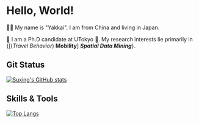 Hello, World!
======

:technologist: My name is "Yakkai". I am from China and living in Japan.

:school: I am a Ph.D candidate at UTokyo :japan:. My research interests lie primarily in {[(*Travel Behavior*) **Mobility**] ***Spatial Data Mining***}.

Git Status
------

[![Suxing's GitHub stats](https://github-readme-stats.vercel.app/api?username=JohnLyu94&count_private=true&show_icons=true&theme=nord)](https://github.com/JohnLyu94/github-readme-stats)

Skills & Tools
-------

[![Top Langs](https://github-readme-stats.vercel.app/api/top-langs/?username=JohnLyu94)](https://github.com/JohnLyu94/github-readme-stats)
